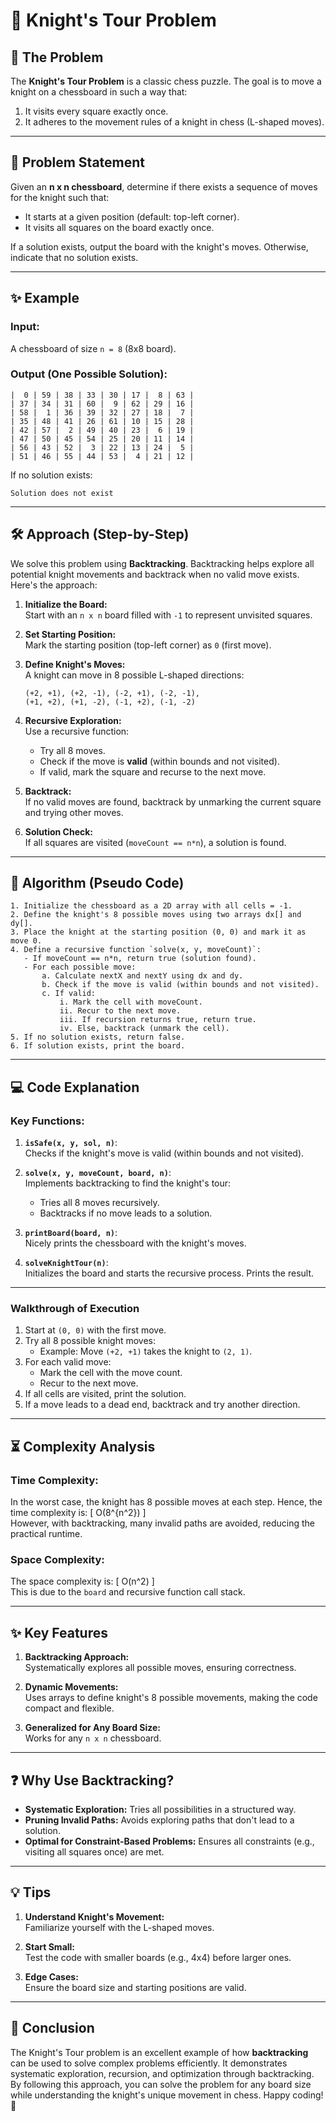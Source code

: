 

# 🐴 Knight's Tour Problem

## 📌 The Problem

The **Knight's Tour Problem** is a classic chess puzzle. The goal is to move a knight on a chessboard in such a way that:
1. It visits every square exactly once.
2. It adheres to the movement rules of a knight in chess (L-shaped moves).

---

## 📖 Problem Statement

Given an **n x n chessboard**, determine if there exists a sequence of moves for the knight such that:
- It starts at a given position (default: top-left corner).
- It visits all squares on the board exactly once.

If a solution exists, output the board with the knight's moves. Otherwise, indicate that no solution exists.

---

## ✨ Example

### Input:
A chessboard of size `n = 8` (8x8 board).

### Output (One Possible Solution):
```
|  0 | 59 | 38 | 33 | 30 | 17 |  8 | 63 |
| 37 | 34 | 31 | 60 |  9 | 62 | 29 | 16 |
| 58 |  1 | 36 | 39 | 32 | 27 | 18 |  7 |
| 35 | 48 | 41 | 26 | 61 | 10 | 15 | 28 |
| 42 | 57 |  2 | 49 | 40 | 23 |  6 | 19 |
| 47 | 50 | 45 | 54 | 25 | 20 | 11 | 14 |
| 56 | 43 | 52 |  3 | 22 | 13 | 24 |  5 |
| 51 | 46 | 55 | 44 | 53 |  4 | 21 | 12 |
```

If no solution exists:
```
Solution does not exist
```

---

## 🛠️ Approach (Step-by-Step)

We solve this problem using **Backtracking**. Backtracking helps explore all potential knight movements and backtrack when no valid move exists. Here's the approach:

1. **Initialize the Board:**  
   Start with an `n x n` board filled with `-1` to represent unvisited squares.

2. **Set Starting Position:**  
   Mark the starting position (top-left corner) as `0` (first move).

3. **Define Knight's Moves:**  
   A knight can move in 8 possible L-shaped directions:
   ```
   (+2, +1), (+2, -1), (-2, +1), (-2, -1),
   (+1, +2), (+1, -2), (-1, +2), (-1, -2)
   ```

4. **Recursive Exploration:**  
   Use a recursive function:
   - Try all 8 moves.
   - Check if the move is **valid** (within bounds and not visited).
   - If valid, mark the square and recurse to the next move.

5. **Backtrack:**  
   If no valid moves are found, backtrack by unmarking the current square and trying other moves.

6. **Solution Check:**  
   If all squares are visited (`moveCount == n*n`), a solution is found.

---

## 📝 Algorithm (Pseudo Code)

```plaintext
1. Initialize the chessboard as a 2D array with all cells = -1.
2. Define the knight's 8 possible moves using two arrays dx[] and dy[].
3. Place the knight at the starting position (0, 0) and mark it as move 0.
4. Define a recursive function `solve(x, y, moveCount)`:
   - If moveCount == n*n, return true (solution found).
   - For each possible move:
       a. Calculate nextX and nextY using dx and dy.
       b. Check if the move is valid (within bounds and not visited).
       c. If valid:
           i. Mark the cell with moveCount.
           ii. Recur to the next move.
           iii. If recursion returns true, return true.
           iv. Else, backtrack (unmark the cell).
5. If no solution exists, return false.
6. If solution exists, print the board.
```

---

## 💻 Code Explanation

### Key Functions:
1. **`isSafe(x, y, sol, n)`**:  
   Checks if the knight's move is valid (within bounds and not visited).

2. **`solve(x, y, moveCount, board, n)`**:  
   Implements backtracking to find the knight's tour:
   - Tries all 8 moves recursively.
   - Backtracks if no move leads to a solution.

3. **`printBoard(board, n)`**:  
   Nicely prints the chessboard with the knight's moves.

4. **`solveKnightTour(n)`**:  
   Initializes the board and starts the recursive process. Prints the result.

---

### Walkthrough of Execution

1. Start at `(0, 0)` with the first move.
2. Try all 8 possible knight moves:
   - Example: Move `(+2, +1)` takes the knight to `(2, 1)`.
3. For each valid move:
   - Mark the cell with the move count.
   - Recur to the next move.
4. If all cells are visited, print the solution.
5. If a move leads to a dead end, backtrack and try another direction.

---

## ⏳ Complexity Analysis

### **Time Complexity:**
In the worst case, the knight has 8 possible moves at each step. Hence, the time complexity is:
\[
O(8^{n^2})
\]  
However, with backtracking, many invalid paths are avoided, reducing the practical runtime.

### **Space Complexity:**
The space complexity is:
\[
O(n^2)
\]  
This is due to the `board` and recursive function call stack.

---

## ✨ Key Features

1. **Backtracking Approach:**  
   Systematically explores all possible moves, ensuring correctness.

2. **Dynamic Movements:**  
   Uses arrays to define knight's 8 possible movements, making the code compact and flexible.

3. **Generalized for Any Board Size:**  
   Works for any `n x n` chessboard.

---

## ❓ Why Use Backtracking?

- **Systematic Exploration:** Tries all possibilities in a structured way.
- **Pruning Invalid Paths:** Avoids exploring paths that don't lead to a solution.
- **Optimal for Constraint-Based Problems:** Ensures all constraints (e.g., visiting all squares once) are met.

---

## 💡 Tips

1. **Understand Knight's Movement:**  
   Familiarize yourself with the L-shaped moves.

2. **Start Small:**  
   Test the code with smaller boards (e.g., 4x4) before larger ones.

3. **Edge Cases:**  
   Ensure the board size and starting positions are valid.

---

## 🏁 Conclusion

The Knight's Tour problem is an excellent example of how **backtracking** can be used to solve complex problems efficiently. It demonstrates systematic exploration, recursion, and optimization through backtracking. By following this approach, you can solve the problem for any board size while understanding the knight's unique movement in chess. Happy coding! 🎉